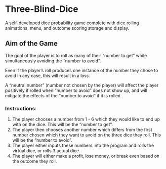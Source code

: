 # Three-Blind-Dice

A self-developed dice probability game complete with dice rolling animations, menu, and outcome scoring storage and display. 


## Aim of the Game
The goal of the player is to roll as many of their “number to get” while simultaneously avoiding the “number to avoid”. 

Even if the player’s roll produces one instance of the number they chose to avoid in any case, this will result in a loss. 

A “neutral number” (number not chosen by the player) will affect the player positively if rolled when “number to avoid” does not show up, and will mitigate the effects of the “number to avoid” if it is rolled. 

### Instructions: 
1. The player chooses a number from 1 - 6 which they would like to end up with on the dice. This will be the “number to get”. 
2. The player then chooses another number which differs from the first number chosen which they want to avoid on the three dice they roll. This will be the “number to avoid”.  
3. The player either inputs these numbers into the program and rolls the virtual dice, or rolls 3 actual dice. 
4. The player will either make a profit, lose money, or break even based on the outcome they roll.    
